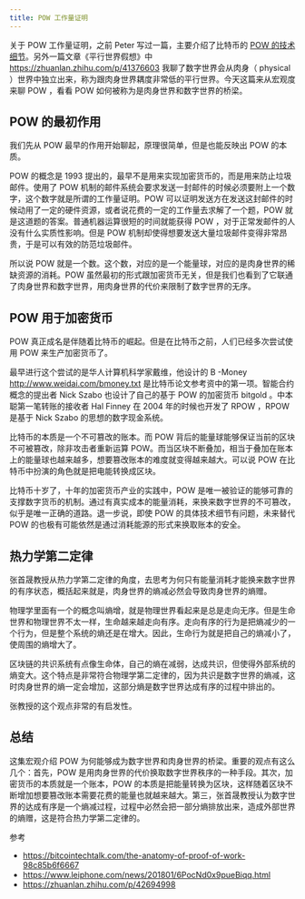 ```yaml
---
title: POW 工作量证明
---
```


关于 POW 工作量证明，之前 Peter 写过一篇，主要介绍了比特币的 [POW 的技术细节](pow-tech)。另外一篇文章《平行世界假想》中 https://zhuanlan.zhihu.com/p/41376603 我聊了数字世界会从肉身（ physical ）世界中独立出来，称为跟肉身世界耦度非常低的平行世界。今天这篇来从宏观度来聊 POW ，看看 POW 如何被称为是肉身世界和数字世界的桥梁。

## POW 的最初作用

我们先从 POW 最早的作用开始聊起，原理很简单，但是也能反映出 POW 的本质。

POW 的概念是 1993 提出的，最早不是用来实现加密货币的，而是用来防止垃圾邮件。使用了 POW 机制的邮件系统会要求发送一封邮件的时候必须要附上一个数字，这个数字就是所谓的工作量证明。POW 可以证明发送方在发送这封邮件的时候动用了一定的硬件资源，或者说花费的一定的工作量去求解了一个题，POW 就是这道题的答案。普通机器运算很短的时间就能获得 POW ，对于正常发邮件的人没有什么实质性影响。但是 POW 机制却使得想要发送大量垃圾邮件变得非常昂贵，于是可以有效的防范垃圾邮件。

所以说 POW 就是一个数。这个数，对应的是一个能量球，对应的是肉身世界的稀缺资源的消耗。POW 虽然最初的形式跟加密货币无关，但是我们也看到了它联通了肉身世界和数字世界，用肉身世界的代价来限制了数字世界的无序。

##  POW 用于加密货币

POW 真正成名是伴随着比特币的崛起。但是在比特币之前，人们已经多次尝试使用 POW 来生产加密货币了。

最早进行这个尝试的是华人计算机科学家戴维，他设计的 B
-Money http://www.weidai.com/bmoney.txt 是比特币论文参考资中的第一项。智能合约概念的提出者 Nick Szabo 也设计了自己的基于 POW 的加密货币 bitgold 。中本聪第一笔转账的接收者 Hal Finney 在 2004 年的时候也开发了 RPOW ，RPOW 是基于 Nick Szabo 的思想的数字现金系统。

比特币的本质是一个不可篡改的账本。而 POW 背后的能量球能够保证当前的区块不可被篡改，除非攻击者重新运算 POW。而当区块不断叠加，相当于叠加在账本上的能量球也越来越多，想要篡改账本的难度就变得越来越大。可以说 POW 在比特币中扮演的角色就是把电能转换成区块。

比特币十岁了，十年的加密货币产业的实践中，POW 是唯一被验证的能够可靠的支撑数字货币的机制。通过有真实成本的能量消耗，来换来数字世界的不可篡改，似乎是唯一正确的道路。退一步说，即使 POW 的具体技术细节有问题，未来替代 POW 的也极有可能依然是通过消耗能源的形式来换取账本的安全。

## 热力学第二定律

张首晟教授从热力学第二定律的角度，去思考为何只有能量消耗才能换来数字世界的有序状态，概括起来就是，肉身世界的熵减必然会导致肉身世界的熵赠。

物理学里面有一个的概念叫熵增，就是物理世界看起来是总是走向无序。但是生命世界和物理世界不太一样，生命越来越走向有序。走向有序的行为是把熵减少的一个行为，但是整个系统的熵还是在增大。因此，生命行为就是把自己的熵减小了，使周围的熵增大了。

区块链的共识系统有点像生命体，自己的熵在减弱，达成共识，但使得外部系统的熵变大。这个特点是非常符合物理学第二定律的，因为共识是数字世界的熵减，这时肉身世界的熵一定会增加，这部分熵是数字世界达成有序的过程中排出的。

张教授的这个观点非常的有启发性。

## 总结

这集宏观介绍 POW 为何能够成为数字世界和肉身世界的桥梁。重要的观点有这么几个：首先，POW 是用肉身世界的代价换取数字世界秩序的一种手段。其次，加密货币的本质就是一个账本，POW 的本质是把能量转换为区块，这样随着区块不断增加想要篡改账本需要花费的能量也就越来越大。第三，张首晟教授认为数字世界的达成有序是一个熵减过程，过程中必然会把一部分熵排放出来，造成外部世界的熵赠，这是符合热力学第二定律的。

参考

- https://bitcointechtalk.com/the-anatomy-of-proof-of-work-98c85b6f6667
- https://www.leiphone.com/news/201801/6PocNd0x9pueBiqq.html
- https://zhuanlan.zhihu.com/p/42694998
